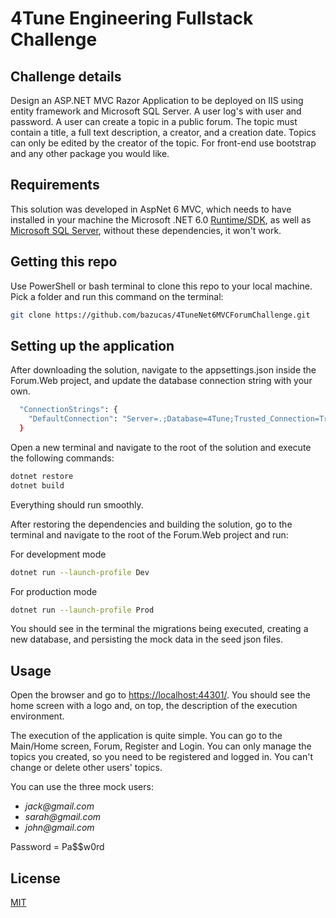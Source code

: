 ﻿# 4Tune Engineering Fullstack Challenge

## Challenge details

Design an ASP.NET MVC Razor Application to be deployed on IIS using entity
framework and Microsoft SQL Server. A user log's with user and password. A user can
create a topic in a public forum. The topic must contain a title, a full text description, a
creator, and a creation date. Topics can only be edited by the creator of the topic. For
front-end use bootstrap and any other package you would like.

## Requirements

This solution was developed in AspNet 6 MVC, which needs to have installed in your machine the Microsoft .NET 6.0 [Runtime/SDK](https://dotnet.microsoft.com/en-us/download/dotnet/6.0), as well as [Microsoft SQL Server](https://www.microsoft.com/en-gb/sql-server/sql-server-downloads),
without these dependencies, it won't work.

## Getting this repo

Use PowerShell or bash terminal to clone this repo to your local machine.  
Pick a folder and run this command on the terminal:  

```bash
git clone https://github.com/bazucas/4TuneNet6MVCForumChallenge.git
```

## Setting up the application

After downloading the solution, navigate to the appsettings.json inside the Forum.Web project, and update the database connection string with your own.

```bash
  "ConnectionStrings": {
    "DefaultConnection": "Server=.;Database=4Tune;Trusted_Connection=True"
  }
```

Open a new terminal and navigate to the root of the solution and execute the following commands:

```bash
dotnet restore
dotnet build
```

Everything should run smoothly.

After restoring the dependencies and building the solution, go to the terminal and navigate to the root of the Forum.Web project and run:  

For development mode

```bash
dotnet run --launch-profile Dev
```

For production mode

```bash
dotnet run --launch-profile Prod
```
You should see in the terminal the migrations being executed, creating a new database, and persisting the mock data in the seed json files. 

## Usage

Open the browser and go to [https://localhost:44301/](https://localhost:44301/). You should see the home screen with a logo and, on top, the description of the execution environment.

The execution of the application is quite simple. You can go to the Main/Home screen, Forum, Register and Login.
You can only manage the topics you created, so you need to be registered and logged in. You can't change or delete other users' topics.

You can use the three mock users:

* _jack@gmail.com_
* _sarah@gmail.com_
* _john@gmail.com_

Password = Pa$$w0rd

## License

[MIT](https://choosealicense.com/licenses/mit/)